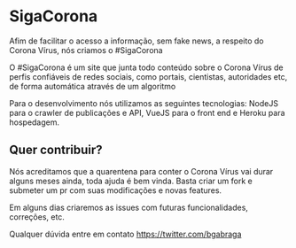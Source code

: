 # SigaCorona

Afim de facilitar o acesso a informação, sem fake news, a respeito do Corona Vírus, nós criamos o #SigaCorona

O #SigaCorona é um site que junta todo conteúdo sobre o Corona Vírus de perfis confiáveis de redes sociais, como portais, cientistas, autoridades etc, de forma automática através de um algoritmo 

Para o desenvolvimento nós utilizamos as seguintes tecnologias: NodeJS para o crawler de publicações e API, VueJS para o front end e Heroku para hospedagem.

## Quer contribuir?

Nós acreditamos que a quarentena para conter o Corona Vírus vai durar alguns meses ainda, toda ajuda é bem vinda. Basta criar um fork e submeter um pr com suas modificações e novas features.

Em alguns dias criaremos as issues com futuras funcionalidades, correções, etc.

Qualquer dúvida entre em contato
https://twitter.com/bgabraga
